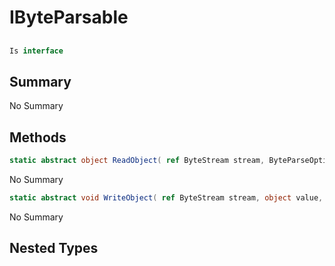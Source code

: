 # IByteParsable

## 
```c#
Is interface
```

## Summary

No Summary
## Methods

```c#
static abstract object ReadObject( ref ByteStream stream, ByteParseOptions o = null) 
```
No Summary
```c#
static abstract void WriteObject( ref ByteStream stream, object value, ByteParseOptions o = null) 
```
No Summary
## Nested Types

